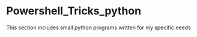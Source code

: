 # Powershell_Tricks_python
This section includes small python programs written for my specific needs
